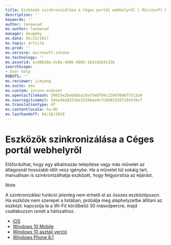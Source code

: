```yaml
---
title: Eszközök szinkronizálása a Céges portál webhelyről | Microsoft Docs
description: ''
keywords: ''
author: lenewsad
ms.author: lanewsad
manager: dougeby
ms.date: 01/23/2017
ms.topic: article
ms.prod: ''
ms.service: microsoft-intune
ms.technology: ''
ms.assetid: ecd0628a-3c8a-4d6b-8985-1641dd24132b
searchScope:
- User help
ROBOTS: ''
ms.reviewer: jieyang
ms.suite: ems
ms.custom: intune-enduser
ms.openlocfilehash: 50915e2bebdbba29a73e8f69c1594f696f7513a9
ms.sourcegitcommit: 5eba4bad151be32346aedc7cbb0333d71934f8cf
ms.translationtype: HT
ms.contentlocale: hu-HU
ms.lasthandoff: 04/16/2018
---
```

# <a name="sync-your-device-with-the-company-portal-website"></a>Eszközök szinkronizálása a Céges portál webhelyről

Előfordulhat, hogy egy alkalmazás telepítése vagy más művelet az átlagosnál hosszabb időt vesz igénybe. Ha a művelet túl sokáig tart, manuálisan is szinkronizálhatja eszközét, hogy felgyorsítsa az eljárást.

> [!Note]
> A szinkronizálási funkció jelenleg nem érhető el az összes eszköztípuson. Ha eszköze nem szerepel a listában, próbálja meg alaphelyzetbe állítani az eszközt: kapcsolja le a Wi-Fit körülbelül 30 másodpercre, majd csatlakozzon ismét a hálózathoz.

* [iOS](sync-your-device-manually-ios.md)
* [Windows 10 Mobile](sync-your-device-manually-windows.md#windows-10-mobile)
* [Windows 10 asztali verzió](sync-your-device-manually-windows.md#windows-10-desktop)
* [Windows Phone 8.1](sync-your-device-manually-windows.md#windows-phone-81)
